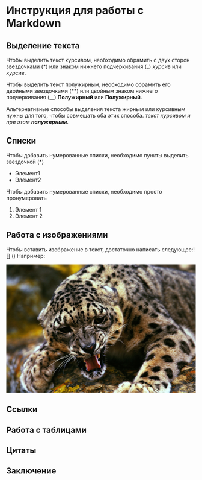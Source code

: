 # Инструкция для работы с Markdown

## Выделение текста

Чтобы выделить текст курсивом, необходимо обрамить с двух сторон звездочками (*) или знаком нижнего подчеркивания (_) *курсив* или _курсив_.

Чтобы выделить текст полужирным, необходимо обрамить его двойными звездочками (**) или двойным знаком нижнего подчеркивания (__) **Полужирный** или __Полужирный__.

Альтернативные способы выделения текста жирным или курсивным нужны для того, чтобы совмещать оба этих способа. _текст курсивом и при этом **полужирным**_.

## Списки

Чтобы добавить нумерованные списки, необходимо пункты выделить звездочкой (*)
* Элемент1
* Элемент2

Чтобы добавить нумерованные списки, необходимо просто пронумеровать

1. Элемент 1
2. Элемент 2

## Работа с изображениями

Чтобы вставить изображение в текст, достаточно написать следующее:! [] ()
Например:

![Рысь](Sepik.jpg)

## Ссылки

## Работа с таблицами

## Цитаты

## Заключение


